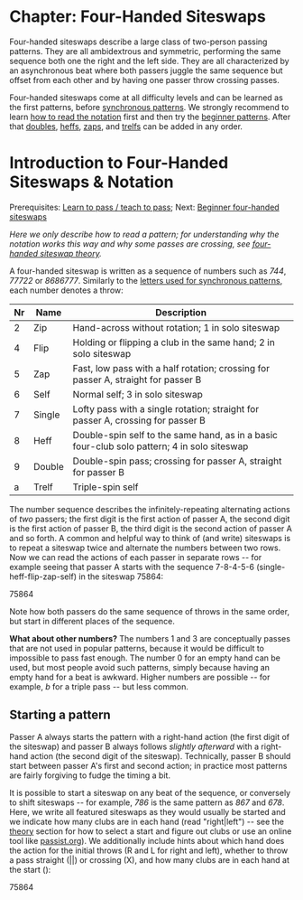 # Chapter: Four-Handed Siteswaps

Four-handed siteswaps describe a large class of two-person passing patterns. They are all ambidextrous and symmetric, performing the same sequence both one the right and the left side. They are all characterized by an asynchronous beat where both passers juggle the same sequence but offset from each other and by having one passer throw crossing passes. 

Four-handed siteswaps come at all difficulty levels and can be learned as the first patterns, before [synchronous patterns](). We strongly recommend to learn [how to read the notation]() first and then try the [beginner patterns](). After that [doubles](), [heffs](), [zaps](), and [trelfs]() can be added in any order. 

# Introduction to Four-Handed Siteswaps & Notation

Prerequisites: [Learn to pass / teach to pass](1-1); Next: [Beginner four-handed siteswaps]()

*Here we only describe how to read a pattern; for understanding why the notation works this way and why some passes are crossing, see [four-handed siteswap theory]().*

A four-handed siteswap is written as a sequence of numbers such as *744*, *77722* or *8686777*. Similarly to the [letters used for synchronous patterns](), each number denotes a throw: 

| Nr   | Name   | Description                                                  |
| ---- | ------ | ------------------------------------------------------------ |
| 2    | Zip    | Hand-across without rotation; 1 in solo siteswap             |
| 4    | Flip   | Holding or flipping a club in the same hand; 2 in solo siteswap |
| 5    | Zap    | Fast, low pass with a half rotation; crossing for passer A, straight for passer B |
| 6    | Self   | Normal self; 3 in solo siteswap                              |
| 7    | Single | Lofty pass with a single rotation; straight for passer A, crossing for passer B |
| 8    | Heff   | Double-spin self to the same hand, as in a basic four-club solo pattern; 4 in solo siteswap |
| 9    | Double | Double-spin pass; crossing for passer A, straight for passer B |
| a    | Trelf | Triple-spin self |

The number sequence describes the infinitely-repeating alternating actions of *two* passers; the first digit is the first action of passer A, the second digit is the first action of passer B, the third digit is the second action of passer A and so forth. A common and helpful way to think of (and write) siteswaps is to repeat a siteswap twice and alternate the numbers between two rows. Now we can read the actions of each passer in separate rows -- for example seeing that passer A starts with the sequence 7-8-4-5-6 (single-heff-flip-zap-self) in the siteswap 75864:

<siteswap style='{"showExtraThrows": false,"showCausalLines": false,"showLeftRight": false, "showStraightCross": false, "showStartingHands": false}'>75864</siteswap>

Note how both passers do the same sequence of throws in the same order, but start in different places of the sequence.

**What about other numbers?** The numbers 1 and 3 are conceptually passes that are not used in popular patterns, because it would be difficult to impossible to pass fast enough. The number 0 for an empty hand can be used, but most people avoid such patterns, simply because having an empty hand for a beat is awkward. Higher numbers are possible -- for example, *b* for a triple pass -- but less common.

## Starting a pattern

Passer A always starts the pattern with a right-hand action (the first digit of the siteswap) and passer B always follows *slightly afterward* with a right-hand action (the second digit of the siteswap). Technically, passer B should start between passer A's first and second action; in practice most patterns are fairly forgiving to fudge the timing a bit.

It is possible to start a siteswap on any beat of the sequence, or conversely to shift siteswaps -- for example, *786* is the same pattern as *867* and *678*. Here, we write all featured siteswaps as they would usually be started and we indicate how many clubs are in each hand (read "right|left") -- see the [theory]() section for how to select a start and figure out clubs or use an online tool like [passist.org](http://passist.org)). We additionally include hints about which hand does the action for the initial throws (R and L for right and left), whether to throw a pass straight (||) or crossing (X), and how many clubs are in each hand at the start ():

<siteswap>75864</siteswap>








